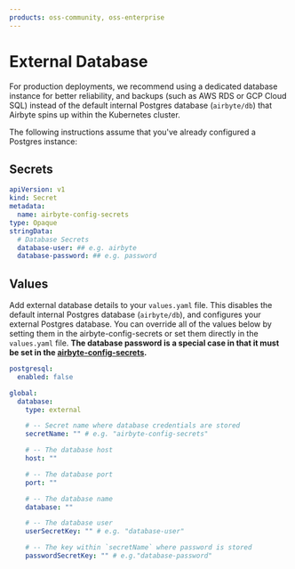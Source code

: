 ```yaml
---
products: oss-community, oss-enterprise
---
```


# External Database

For production deployments, we recommend using a dedicated database instance for better reliability, and backups (such as AWS RDS or GCP Cloud SQL) instead of the default internal Postgres database (`airbyte/db`) that Airbyte spins up within the Kubernetes cluster.

The following instructions assume that you've already configured a Postgres instance:

## Secrets

```yaml
apiVersion: v1
kind: Secret
metadata:
  name: airbyte-config-secrets
type: Opaque
stringData:
  # Database Secrets
  database-user: ## e.g. airbyte
  database-password: ## e.g. password
```

## Values

Add external database details to your `values.yaml` file. This disables the default internal Postgres database (`airbyte/db`), and configures your external Postgres database. You can override all of the values below by setting them in the airbyte-config-secrets or set them directly in the `values.yaml` file. **The database password is a special case in that it must be set in the [airbyte-config-secrets](#secrets).**

```yaml
postgresql:
  enabled: false

global:
  database:
    type: external

    # -- Secret name where database credentials are stored
    secretName: "" # e.g. "airbyte-config-secrets"

    # -- The database host
    host: ""

    # -- The database port
    port: ""

    # -- The database name
    database: ""

    # -- The database user
    userSecretKey: "" # e.g. "database-user"

    # -- The key within `secretName` where password is stored
    passwordSecretKey: "" # e.g."database-password"
```
